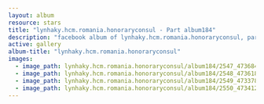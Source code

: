 ```yaml
---
layout: album
resource: stars
title: "lynhaky.hcm.romania.honoraryconsul - Part album184"
description: "facebook album of lynhaky.hcm.romania.honoraryconsul, part album184."
active: gallery
album-title: "lynhaky.hcm.romania.honoraryconsul"
images:
  - image_path: lynhaky.hcm.romania.honoraryconsul/album184/2547_473684923_1146036250213667_3230694816133133701_n.jpg
  - image_path: lynhaky.hcm.romania.honoraryconsul/album184/2548_473618194_1146035896880369_1723776129505729061_n.jpg
  - image_path: lynhaky.hcm.romania.honoraryconsul/album184/2549_473378761_1146035900213702_7920675207440316787_n.jpg
  - image_path: lynhaky.hcm.romania.honoraryconsul/album184/2550_473412778_1146036270213665_2048885706007595540_n.jpg
---
```

